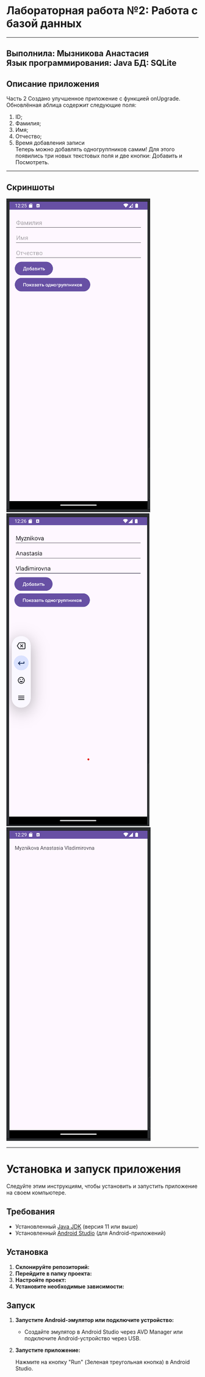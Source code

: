 # Лабораторная работа №2: Работа с базой данных
---
Выполнила: **Мызникова Анастасия**  
Язык программирования: **Java**
БД: **SQLite**
---
## Описание приложения
Часть 2
Создано улучшенное приложение с функцией onUpgrade.
Обновлённая аблица содержит следующие поля:   
1. ID;   
2. Фамилия;   
3. Имя;   
4. Отчество;   
3. Время добавления записи   
Теперь можно добавлять одногруппников самим!
Для этого появились три новых текстовых поля и две кнопки: Добавить и Посмотреть.
---
## Скриншоты

![Скриншот страницы 1](screenshots/screen1.png)
![Скриншот страницы 2](screenshots/screen2.png)
![Скриншот страницы 3](screenshots/screen3.png)

---
# Установка и запуск приложения

Следуйте этим инструкциям, чтобы установить и запустить приложение на своем компьютере.

## Требования

- Установленный [Java JDK](https://www.oracle.com/java/technologies/javase-jdk11-downloads.html) (версия 11 или выше)
- Установленный [Android Studio](https://developer.android.com/studio) (для Android-приложений)

## Установка

1. **Склонируйте репозиторий:**
2. **Перейдите в папку проекта:**
3. **Настройте проект:**
4. **Установите необходимые зависимости:**

## Запуск

1. **Запустите Android-эмулятор или подключите устройство:**
    - Создайте эмулятор в Android Studio через AVD Manager или подключите Android-устройство через USB.

2. **Запустите приложение:**

   Нажмите на кнопку "Run" (Зеленая треугольная кнопка) в Android Studio.
